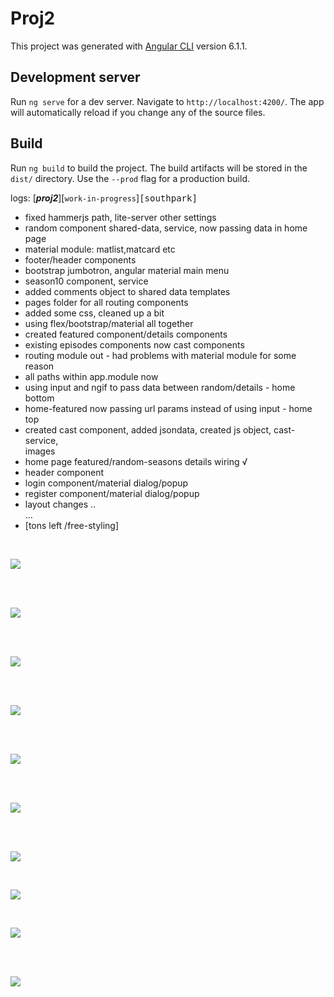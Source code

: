 # Proj2

This project was generated with [Angular CLI](https://github.com/angular/angular-cli) version 6.1.1.

## Development server

Run `ng serve` for a dev server. Navigate to `http://localhost:4200/`. The app will automatically reload if you change any of the source files.

## Build

Run `ng build` to build the project. The build artifacts will be stored in the `dist/` directory. Use the `--prod` flag for a production build.


>

logs:  [___proj2___][`work-in-progress`]<kbd>[southpark]</kbd>

- fixed hammerjs path, lite-server other settings
- random component shared-data, service, now passing data in home page
- material module: matlist,matcard etc
- footer/header components
- bootstrap jumbotron, angular material main menu
- season10 component, service
- added comments object to shared data templates
- pages folder for all routing components
- added some css, cleaned up a bit
- using flex/bootstrap/material all together
- created featured component/details components
- existing episodes components now cast components
- routing module out - had problems with material module for some reason
- all paths within app.module now
- using input and ngif to pass data between random/details - home bottom
- home-featured now passing url params instead of using input - home top
- created cast component, added jsondata, created js object, cast-service,  
  images
- home page featured/random-seasons details wiring √      
- header component    
- login component/material dialog/popup 
- register component/material dialog/popup
- layout changes
..        
...         
- [tons left /free-styling]

<br/>


![](src/assets/images/screenshots/season10.png)

<br/>

<br/>

![](src/assets/images/screenshots/fplayout.png)

<br/>



<br/>

![](src/assets/images/screenshots/cast.png)

<br/>

<br/>

![](src/assets/images/screenshots/register.png)

<br/>

<br/>

![](src/assets/images/screenshots/home-mobile.png)


<br/>

<br/>

![](src/assets/images/screenshots/footer.png)


<br/>

<br/>

![](src/assets/images/screenshots/login.png)


<br/>

![](src/assets/images/screenshots/layout6.png)



<br/>

![](src/assets/images/screenshots/seasons.png)

<br/>

<br/>

![](src/assets/images/screenshots/featured.png)

<br/>